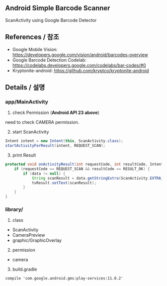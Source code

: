 ## Android Simple Barcode Scanner 
ScanActivity using Google Barcode Detector

## References / 참조
* Google Mobile Vision: https://developers.google.com/vision/android/barcodes-overview
* Google Barcode Detection Codelab: https://codelabs.developers.google.com/codelabs/bar-codes/#0
* Kryptonite-android: https://github.com/kryptco/kryptonite-android

## Details / 설명
### app/MainActivity

1. check Permission (**Android API 23 above**)

need to check CAMERA permission.

2. start ScanActivity
``` java
Intent intent = new Intent(this, ScanActivity.class);
startActivityForResult(intent, REQUEST_SCAN);
```
3. print Result
``` java
protected void onActivityResult(int requestCode, int resultCode, Intent data) {
    if (requestCode == REQUEST_SCAN && resultCode == RESULT_OK) {
        if (data != null) {
            String scanResult = data.getStringExtra(ScanActivity.EXTRA_RESULT);
            tvResult.setText(scanResult);
        }
    }
}
```

### library/
1. class
* ScanActivity 
* CameraPreview
* graphic/GraphicOverlay

2. permission
* camera

3. build.gradle
```
compile 'com.google.android.gms:play-services:11.0.2'
```

